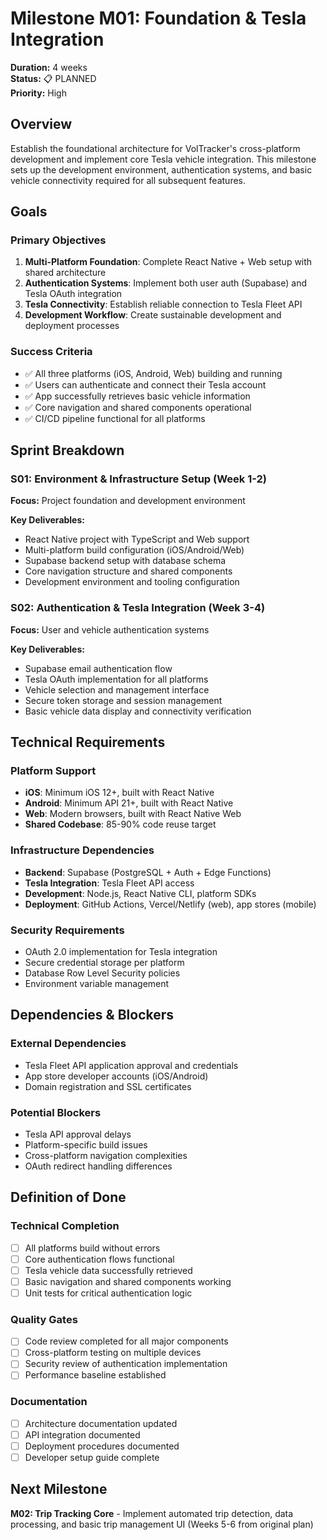 # Milestone M01: Foundation & Tesla Integration

**Duration:** 4 weeks  
**Status:** 📋 PLANNED  
**Priority:** High  

## Overview

Establish the foundational architecture for VolTracker's cross-platform development and implement core Tesla vehicle integration. This milestone sets up the development environment, authentication systems, and basic vehicle connectivity required for all subsequent features.

## Goals

### Primary Objectives
1. **Multi-Platform Foundation**: Complete React Native + Web setup with shared architecture
2. **Authentication Systems**: Implement both user auth (Supabase) and Tesla OAuth integration  
3. **Tesla Connectivity**: Establish reliable connection to Tesla Fleet API
4. **Development Workflow**: Create sustainable development and deployment processes

### Success Criteria
- ✅ All three platforms (iOS, Android, Web) building and running
- ✅ Users can authenticate and connect their Tesla account
- ✅ App successfully retrieves basic vehicle information
- ✅ Core navigation and shared components operational
- ✅ CI/CD pipeline functional for all platforms

## Sprint Breakdown

### S01: Environment & Infrastructure Setup (Week 1-2)
**Focus:** Project foundation and development environment

**Key Deliverables:**
- React Native project with TypeScript and Web support
- Multi-platform build configuration (iOS/Android/Web)
- Supabase backend setup with database schema
- Core navigation structure and shared components
- Development environment and tooling configuration

### S02: Authentication & Tesla Integration (Week 3-4)  
**Focus:** User and vehicle authentication systems

**Key Deliverables:**
- Supabase email authentication flow
- Tesla OAuth implementation for all platforms
- Vehicle selection and management interface
- Secure token storage and session management
- Basic vehicle data display and connectivity verification

## Technical Requirements

### Platform Support
- **iOS**: Minimum iOS 12+, built with React Native
- **Android**: Minimum API 21+, built with React Native  
- **Web**: Modern browsers, built with React Native Web
- **Shared Codebase**: 85-90% code reuse target

### Infrastructure Dependencies
- **Backend**: Supabase (PostgreSQL + Auth + Edge Functions)
- **Tesla Integration**: Tesla Fleet API access
- **Development**: Node.js, React Native CLI, platform SDKs
- **Deployment**: GitHub Actions, Vercel/Netlify (web), app stores (mobile)

### Security Requirements
- OAuth 2.0 implementation for Tesla integration
- Secure credential storage per platform
- Database Row Level Security policies
- Environment variable management

## Dependencies & Blockers

### External Dependencies
- Tesla Fleet API application approval and credentials
- App store developer accounts (iOS/Android)
- Domain registration and SSL certificates

### Potential Blockers
- Tesla API approval delays
- Platform-specific build issues
- Cross-platform navigation complexities
- OAuth redirect handling differences

## Definition of Done

### Technical Completion
- [ ] All platforms build without errors
- [ ] Core authentication flows functional
- [ ] Tesla vehicle data successfully retrieved
- [ ] Basic navigation and shared components working
- [ ] Unit tests for critical authentication logic

### Quality Gates  
- [ ] Code review completed for all major components
- [ ] Cross-platform testing on multiple devices
- [ ] Security review of authentication implementation
- [ ] Performance baseline established

### Documentation
- [ ] Architecture documentation updated
- [ ] API integration documented
- [ ] Deployment procedures documented
- [ ] Developer setup guide complete

## Next Milestone

**M02: Trip Tracking Core** - Implement automated trip detection, data processing, and basic trip management UI (Weeks 5-6 from original plan)